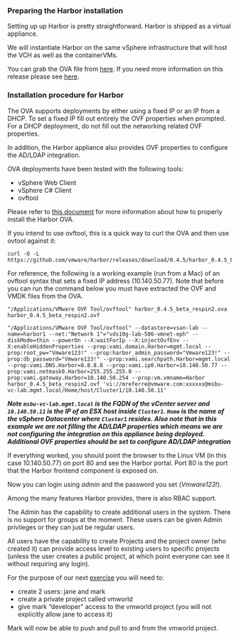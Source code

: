 
### Preparing the Harbor installation

Setting up up Harbor is pretty straightforward. Harbor is shipped as a virtual appliance.

We will instantiate Harbor on the same vSphere infrastructure that will host the VCH as well as the containerVMs.

You can grab the OVA file from [here](https://github.com/vmware/harbor/releases/download/0.4.5/harbor_0.4.5_beta_respin2.ova). If you need more information on this release please see [here](https://github.com/vmware/harbor/releases/tag/0.4.5).

### Installation procedure for Harbor

The OVA supports deployments by either using a fixed IP or an IP from a DHCP. To set a fixed IP fill out entirely the OVF properties when prompted. For a DHCP deployment, do not fill out the networking related OVF properties.

In addition, the Harbor appliance also provides OVF properties to configure the AD/LDAP integration.

OVA deployments have been tested with the following tools:
- vSphere Web Client
- vSphere C# Client
- ovftool


Please refer to [this document](https://github.com/vmware/harbor/blob/master/docs/installation_guide_ova.md) for more information about how to properly install the Harbor OVA.

If you intend to use ovftool, this is a quick way to curl the OVA and then use ovtool against it:

```
curl -O -L https://github.com/vmware/harbor/releases/download/0.4.5/harbor_0.4.5_beta_respin2.ova
```
For reference, the following is a working example (run from a Mac) of an ovftool syntax that sets a fixed IP address (10.140.50.77). Note that before you can run the command below you must have extracted the OVF and VMDK files from the OVA.

```
"/Applications/VMware OVF Tool/ovftool" harbor_0.4.5_beta_respin2.ova harbor_0.4.5_beta_respin2.ovf

"/Applications/VMware OVF Tool/ovftool" --datastore=vsan-lab --name=harbor1 --net:"Network 1"="vds10g-lab-506-vmnet-eph" --diskMode=thin --powerOn --X:waitForIp --X:injectOvfEnv --X:enableHiddenProperties --prop:vami.domain.Harbor=mgmt.local --prop:root_pw="Vmware123!" --prop:harbor_admin_password="Vmware123!" --prop:db_password="Vmware123!" --prop:vami.searchpath.Harbor=mgmt.local --prop:vami.DNS.Harbor=8.8.8.8 --prop:vami.ip0.Harbor=10.140.50.77 --prop:vami.netmask0.Harbor=255.255.255.0 --prop:vami.gateway.Harbor=10.140.50.254 --prop:vm.vmname=Harbor harbor_0.4.5_beta_respin2.ovf 'vi://mreferre@vmware.com:xxxxxx@msbu-vc-lab.mgmt.local/Home/host/Cluster1/10.140.50.11'
```
***Note `msbu-vc-lab.mgmt.local` is the FQDN of the vCenter server and `10.140.50.11` is the IP of an ESX host inside `Cluster1`. `Home` is the name of the vSphere Datacenter where `Cluster1` resides. Also note that in this example we are not filling the AD/LDAP properties which means we are not configuring the integration on this appliance being deployed. Additional OVF properties should be set to configure AD/LDAP integration***

If everything worked, you should point the browser to the Linux VM (in this case 10.140.50.77) on port 80 and see the Harbor portal. Port 80 is the port that the Harbor frontend component is exposed on.

Now you can login using _admin_ and the password you set (_Vmware123!_).

Among the many features Harbor provides, there is also RBAC support.

The Admin has the capability to create additional users in the system. There is no support for groups at the moment. These users can be given Admin privileges or they can just be regular users.

All users have the capability to create Projects and the project owner (who created it) can provide access level to existing users to specific projects (unless the user creates a public project, at which point everyone can see it without requiring any login).   

For the purpose of our next [exercise](using-harbor.md) you will need to:

- create 2 users: jane and mark
- create a private project called vmworld
- give mark “developer” access to the vmworld project (you will not explicitly allow jane to access it)

Mark will now be able to push and pull to and from the vmworld project.
